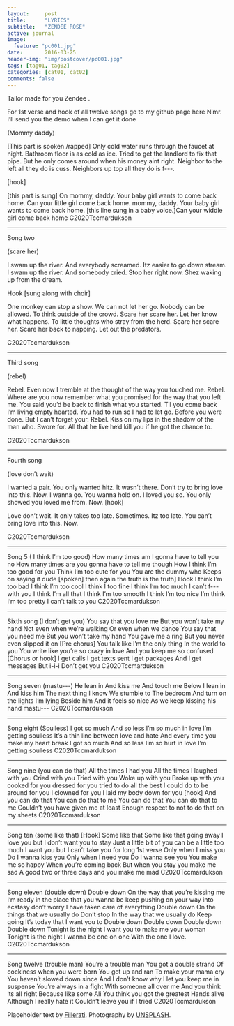```yaml
---
layout:     post
title:      "LYRICS"
subtitle:   "ZENDEE ROSE"
active: journal
image:
  feature: "pc001.jpg"
date:       2016-03-25
header-img: "img/postcover/pc001.jpg"
tags: [tag01, tag02]
categories: [cat01, cat02]
comments: false
---
```


Tailor made for you Zendee . 

For   1st verse and hook of all twelve songs go to my github page here
Nimr.
I’ll send you the demo when I can get it done



 (Mommy daddy)
 
[This part is spoken /rapped]  Only cold water runs through the faucet at night.
Bathroom floor is as cold as ice.
Tried to get the landlord to fix that pipe.
But he only comes around when his money aint right.
Neighbor to the left all they do is cuss.
Neighbors up top all they do is f---.

[hook]

[this part is sung] On mommy, daddy.
Your baby girl wants to come back home.
Can your little girl come back home.
mommy, daddy.
Your baby girl wants to come back home.
[this line sung in a baby voice.]Can your widdle  girl come back home
C2020Tccmardukson
*********************************************************
Song two

(scare her)

I swam up the river.
And  everybody screamed.
Itz easier to go down stream.
I swam up the river.
And somebody cried.
Stop her right now.
Shez waking up from the dream.

Hook [sung along with choir]

One monkey can stop a show.
We can not let her go.
Nobody can be allowed.
To think outside of the crowd.
Scare her scare her.
Let her know what happens.
To little thoughts who stray from the herd.
Scare her scare her.
Scare her back to napping.
Let out the predators.

C2020Tccmardukson

**************************************************
Third song

(rebel)

Rebel.
Even now I tremble at the thought of the way you touched me.
Rebel.
Where are you now remember what you promised for the way that you left me.
You said you’d be back to finish what you started.
Til you come back I’m living empty hearted.
You had to run so I had to let go.
Before you were done. 
But I can’t forget your.
Rebel.
Kiss on my lips in the shadow of the man who.
Swore for.
All that he live he’d kill you if he got the chance to.

C2020Tccmardukson
********************************

Fourth song

(love don’t wait)

I wanted a pair.
You only wanted hitz.
It wasn’t there.
Don’t try to bring love into this.
Now.
I wanna go.
You wanna hold on.
I loved you so.
You only showed you loved me from.
Now.
[hook]

Love don’t wait.
It only takes too late.
Sometimes.
Itz too late.
You can’t bring love into this.
Now.

C2020Tccmardukson
*******************************
Song 5
( I think I’m too good)
How many times am I gonna have to tell you no
How many times are you gonna have to tell me though
How I think I’m too good for you
Think I’m too cute for you
You are the dummy who
Keeps on saying it dude
[spoken] then again the truth is the truth]
Hook
I think I’m too bad
I think I’m too cool 
I think I too fine
I think I’m too much
I can’t f--- with you
I think I’m all that
I think I’m too smooth
I think I’m too nice
I’m think I’m too pretty
I can’t talk to you
C2020Tccmardukson
********************************************
Sixth song
(I don’t get you)
You say that you love me
But you won’t take my hand
Not even when we’re walking
Or even when we dance
You say that you need me
But you won’t take my hand
You gave me a ring
But you never even slipped it on
[Pre chorus]
You talk like I’m the only thing
In the world to you
You write like you’re so crazy in love
And you keep me so confused
[Chorus or hook]
I get calls
I get texts sent
I get packages
And I get messages
But i-i-i
Don’t get you
C2020Tccmardukson
******************************************************
Song seven
(mastu---)
He lean in 
And kiss me
And touch me
Below
I lean in 
And kiss him
The next thing
I know
We stumble to
The bedroom
And turn on the lights
I’m lying
Beside him
And it feels so nice
As we keep kissing his hand mastu---
C2020Tccmardukson
******************************************************
Song eight
(Soulless)
I got so much
And so less
I’m so much in love
I’m getting soulless
It’s a thin line between love and hate
And every time you make my heart break
I got so much
And so less
I’m so hurt in love
I’m getting soulless
C2020Tccmardukson
********************************************************
Song nine
(you can do that)
All the times I had you
All the times I laughed with you
Cried with you
Tried with you
Woke up with you
Broke up with you
cooked for you
dressed for you
tried to do
all the best I could do
to be around for you
I clowned for you
I laid my body down for you
[hook]
And you can do that
You can do that to me
You can do that
You can do that to me
Couldn’t you have given me at least
Enough respect to not to do that on my sheets
C2020Tccmardukson
****************************************************
Song ten
(some like that)
[Hook]
Some like that Some like that going away
I love you but I don’t want you to stay
Just a little bit of you can be a little too much
I want you  but I can’t take you for long
1st verse
Only when I miss you
Do I wanna kiss you
Only when I need you
Do I wanna see you
You make me so happy
When you’re coming back
But when you stay you make me sad
A good two or three days and you make me mad
C2020Tccmardukson
*************************************************************
Song eleven
(double down)
Double down
On the way that you’re kissing me
I’m ready 
in the place that you wanna be
keep pushing
on your way into ecstasy
don’t worry
I have taken care of everything
Double down
On the things that we usually do
Don’t  stop
In the way that we usually do
Keep going
It’s today that I want you to
Double down
Double down
Double down
Double down
Tonight is the night
I want you to make me your woman
Tonight is the night
I wanna be one on one
With the one I love.
C2020Tccmardukson
*******************************************************
Song twelve
(trouble man)
You’re a trouble man
You got a double strand
Of cockiness when you were born
You got up and ran
To make your mama cry
You haven’t slowed down since
And I don’t know why
I let you keep me in suspense
You’re always in a fight
With someone all over me
And you think its all right
Because like some Ali
You think you got the greatest
Hands alive
Although I really hate it
Couldn’t leave you if I tried
C2020Tccmardukson


















<p>Placeholder text by <a href="http://www.fillerati.com/">Fillerati</a>. Photography by <a href="https://unsplash.com">UNSPLASH</a>.</p>
